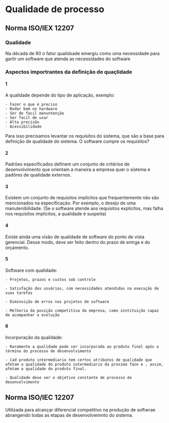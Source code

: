 # Qualidade de processo

## Norma ISO/IEX 12207

### Qualidade

Na década de 80 o fator qualidsade emergiu como uma necessidade para gartir um software que atenda as necessidades do software

### Aspectos importrantes da definição de quaçlidade

#### 1
A qualidade depende do tipo de aplicação, exemplo:

    - Fazer o que é preciso
    - Rodar bem no hardware
    - Ser de facil manuntenção
    - Ser facil de usar
    - Alta precisão
    - Acessibilidade

Para isso precisamos levantar os requisitos do sistema, que são a base para definição de qualidade do sistema. O software cumpre os requisitos?

#### 2

Padrões especificados definem um conjunto de critérios de desenvolvimento que orientam a maneira a empresa quer o sistema e padõres de qualidade externos.

#### 3

Existem um conjunto de requisitos implicitos que frequentemente não são mencionados na especificação. Por exemplo, o desejo de uma manutenibilidade.
(Se o software atende aos requisitos explicitos, mas falha nos requisitos implícitos, a qualidade é suspeita)

#### 4

Existe ainda uma visão de qualidade de software do ponto de vista gerencial. Desse modo, deve ser feito dentro do prazo de entrga e do orçamento.

#### 5

Software com qualidade:

    - Projetos, prazos e custos sob controle

    - Satisfação dos usuários, com necessidades atendidas na execução de suas tarefas

    - Diminuição de erros nos projetos de software

    - Melhoria da posição competitiva da empresa, como instituição capaz de acompanhar a evolução

#### 6

Incorporação da qualidade:

    - Raramente a qualidade pode ser incorporada ao produto final após o término do processo de desenvolvimento

    - Cad produto intermediario tem certos atributos de qualidade que afetam a qualidade do produto intermediario da proxima fase e , assim, afetam a qualidade do produto final.

    - Qualidade deve ser o objetivo constante de processo de desenvolvimento

## Norma ISO/IEC 12207

Utilizada para alcançar diferencial competitivo na produção de softwrae abrangendo todas as etapas de desenvolviemnto do sistema.
